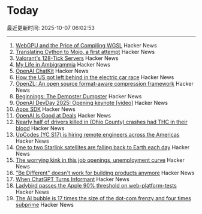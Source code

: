 # Today

最近更新时间: 2025-10-07 06:02:53

--- 
1. [WebGPU and the Price of Compiling WGSL](https://hugodaniel.com/posts/webgpu-diagnostics/) Hacker News
2. [Translating Cython to Mojo, a first attempt](https://fnands.com/blog/2025/sklearn-mojo-dbscan-inner/) Hacker News
3. [Valorant's 128-Tick Servers](https://technology.riotgames.com/news/valorants-128-tick-servers) Hacker News
4. [My Life in Ambigrammia](https://www.theatlantic.com/ideas/archive/2025/10/ambigrams-words-double-meanings-art/684404/) Hacker News
5. [OpenAI ChatKit](https://github.com/openai/chatkit-js) Hacker News
6. [How the US got left behind in the electric car race](https://www.bbc.com/news/articles/c8ex2l58en4o) Hacker News
7. [OpenZL: An open source format-aware compression framework](https://engineering.fb.com/2025/10/06/developer-tools/openzl-open-source-format-aware-compression-framework/) Hacker News
8. [Beginnings: The Dempster Dumpster](https://www.classicrefusetrucks.com/albums/DE/DE01.html) Hacker News
9. [OpenAI DevDay 2025: Opening keynote [video]](https://www.youtube.com/watch?v=hS1YqcewH0c) Hacker News
10. [Apps SDK](https://developers.openai.com/apps-sdk/) Hacker News
11. [OpenAI Is Good at Deals](https://www.bloomberg.com/opinion/newsletters/2025-10-06/openai-is-good-at-deals) Hacker News
12. [Nearly half of drivers killed in (Ohio County) crashes had THC in their blood](https://www.sciencedaily.com/releases/2025/10/251005085621.htm) Hacker News
13. [UpCodes (YC S17) is hiring remote engineers across the Americas](https://up.codes/careers?utm_source=HN) Hacker News
14. [One to two Starlink satellites are falling back to Earth each day](https://earthsky.org/human-world/1-to-2-starlink-satellites-falling-back-to-earth-each-day/) Hacker News
15. [The worrying kink in this job openings, unemployment curve](https://www.axios.com/2025/10/06/jobs-unemployment-fed-interest-rates) Hacker News
16. ["Be Different" doesn't work for building products anymore](https://iamcharliegraham.substack.com/p/be-different-doesnt-work-for-building) Hacker News
17. [When ChatGPT Turns Informant](https://www.futureofbeinghuman.com/p/when-chatgpt-turns-snitch) Hacker News
18. [Ladybird passes the Apple 90% threshold on web-platform-tests](https://twitter.com/awesomekling/status/1974781722953953601) Hacker News
19. [The AI bubble is 17 times the size of the dot-com frenzy and four times subprime](https://www.morningstar.com/news/marketwatch/20251003175/the-ai-bubble-is-17-times-the-size-of-the-dot-com-frenzy-and-four-times-subprime-this-analyst-argues) Hacker News
